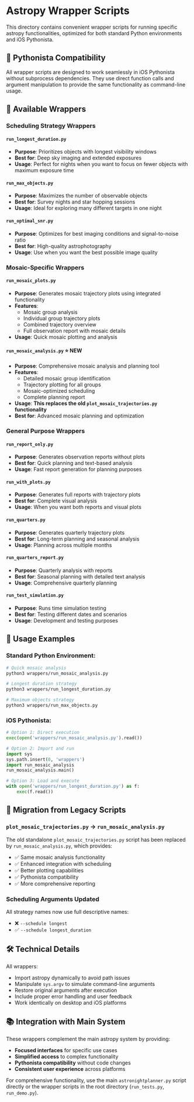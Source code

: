 # Astropy Wrapper Scripts

This directory contains convenient wrapper scripts for running specific astropy functionalities, optimized for both standard Python environments and iOS Pythonista.

## 📱 Pythonista Compatibility

All wrapper scripts are designed to work seamlessly in iOS Pythonista without subprocess dependencies. They use direct function calls and argument manipulation to provide the same functionality as command-line usage.

## 🎯 Available Wrappers

### Scheduling Strategy Wrappers

#### `run_longest_duration.py`
- **Purpose**: Prioritizes objects with longest visibility windows
- **Best for**: Deep sky imaging and extended exposures
- **Usage**: Perfect for nights when you want to focus on fewer objects with maximum exposure time

#### `run_max_objects.py`
- **Purpose**: Maximizes the number of observable objects
- **Best for**: Survey nights and star hopping sessions
- **Usage**: Ideal for exploring many different targets in one night

#### `run_optimal_snr.py`
- **Purpose**: Optimizes for best imaging conditions and signal-to-noise ratio
- **Best for**: High-quality astrophotography
- **Usage**: Use when you want the best possible image quality

### Mosaic-Specific Wrappers

#### `run_mosaic_plots.py`
- **Purpose**: Generates mosaic trajectory plots using integrated functionality
- **Features**: 
  - Mosaic group analysis
  - Individual group trajectory plots
  - Combined trajectory overview
  - Full observation report with mosaic details
- **Usage**: Quick mosaic plotting and analysis

#### `run_mosaic_analysis.py` ⭐ **NEW**
- **Purpose**: Comprehensive mosaic analysis and planning tool
- **Features**:
  - Detailed mosaic group identification
  - Trajectory plotting for all groups
  - Mosaic-optimized scheduling
  - Complete planning report
- **Usage**: **This replaces the old `plot_mosaic_trajectories.py` functionality**
- **Best for**: Advanced mosaic planning and optimization

### General Purpose Wrappers

#### `run_report_only.py`
- **Purpose**: Generates observation reports without plots
- **Best for**: Quick planning and text-based analysis
- **Usage**: Fast report generation for planning purposes

#### `run_with_plots.py`
- **Purpose**: Generates full reports with trajectory plots
- **Best for**: Complete visual analysis
- **Usage**: When you want both reports and visual plots

#### `run_quarters.py`
- **Purpose**: Generates quarterly trajectory plots
- **Best for**: Long-term planning and seasonal analysis
- **Usage**: Planning across multiple months

#### `run_quarters_report.py`
- **Purpose**: Quarterly analysis with reports
- **Best for**: Seasonal planning with detailed text analysis
- **Usage**: Comprehensive quarterly planning

#### `run_test_simulation.py`
- **Purpose**: Runs time simulation testing
- **Best for**: Testing different dates and scenarios
- **Usage**: Development and testing purposes

## 🚀 Usage Examples

### Standard Python Environment:
```bash
# Quick mosaic analysis
python3 wrappers/run_mosaic_analysis.py

# Longest duration strategy
python3 wrappers/run_longest_duration.py

# Maximum objects strategy
python3 wrappers/run_max_objects.py
```

### iOS Pythonista:
```python
# Option 1: Direct execution
exec(open('wrappers/run_mosaic_analysis.py').read())

# Option 2: Import and run
import sys
sys.path.insert(0, 'wrappers')
import run_mosaic_analysis
run_mosaic_analysis.main()

# Option 3: Load and execute
with open('wrappers/run_longest_duration.py') as f:
    exec(f.read())
```

## 🔄 Migration from Legacy Scripts

### `plot_mosaic_trajectories.py` → `run_mosaic_analysis.py`
The old standalone `plot_mosaic_trajectories.py` script has been replaced by `run_mosaic_analysis.py`, which provides:
- ✅ Same mosaic analysis functionality
- ✅ Enhanced integration with scheduling
- ✅ Better plotting capabilities
- ✅ Pythonista compatibility
- ✅ More comprehensive reporting

### Scheduling Arguments Updated
All strategy names now use full descriptive names:
- ❌ `--schedule longest` 
- ✅ `--schedule longest_duration`

## 🛠️ Technical Details

All wrappers:
- Import astropy dynamically to avoid path issues
- Manipulate `sys.argv` to simulate command-line arguments
- Restore original arguments after execution
- Include proper error handling and user feedback
- Work identically on desktop and iOS platforms

## 📚 Integration with Main System

These wrappers complement the main astropy system by providing:
- **Focused interfaces** for specific use cases
- **Simplified access** to complex functionality
- **Pythonista compatibility** without code changes
- **Consistent user experience** across platforms

For comprehensive functionality, use the main `astronightplanner.py` script directly or the wrapper scripts in the root directory (`run_tests.py`, `run_demo.py`). 